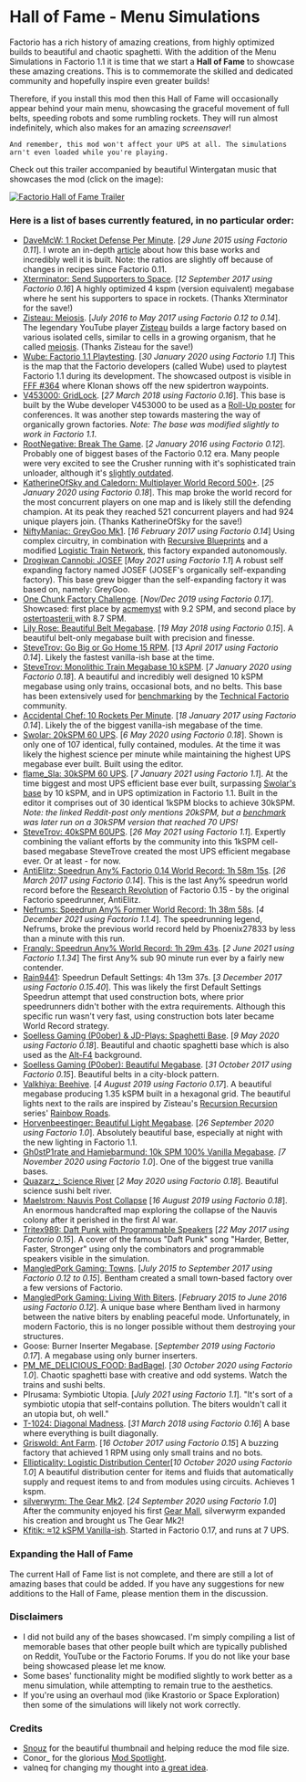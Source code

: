 # Hall of Fame - Menu Simulations

Factorio has a rich history of amazing creations, from highly optimized builds to beautiful and chaotic spaghetti. With the addition of the Menu Simulations in Factorio 1.1 it is time that we start a **Hall of Fame** to showcase these amazing creations. This is to commemorate the skilled and dedicated community and hopefully inspire even greater builds!

Therefore, if you install this mod then this Hall of Fame will occasionally appear behind your main menu, showcasing the graceful movement of full belts, speeding robots and some rumbling rockets. They will run almost indefinitely, which also makes for an amazing *screensaver*!

`And remember, this mod won't affect your UPS at all. The simulations arn't even loaded while you're playing.`

Check out this trailer accompanied by beautiful Wintergatan music that showcases the mod (click on the image):

[![Factorio Hall of Fame Trailer](https://github.com/heinwessels/Factorio_HallOfFame/blob/main/youtube_link.jpg?raw=true)](https://youtu.be/pBgLwkLgsWs "Factorio Hall of Fame Trailer")

### Here is a list of bases currently featured, in no particular order:
- [DaveMcW: 1 Rocket Defense Per Minute](https://www.reddit.com/r/factorio/comments/3biwcf/one_minute_rocket_defense/). [*29 June 2015 using Factorio 0.11*]. I wrote an in-depth [article](https://alt-f4.blog/ALTF4-13) about how this base works and incredibly well it is built. Note: the ratios are slightly off because of changes in recipes since Factorio 0.11.
- [Xterminator: Send Supporters to Space](https://www.youtube.com/watch?v=yMcoYkR_qAQ&ab_channel=Xterminator). [*12 September 2017 using Factorio 0.16*] A highly optimized 4 kspm (version equivalent) megabase where he sent his supporters to space in rockets. (Thanks Xterminator for the save!)
- [Zisteau: Meiosis](https://www.youtube.com/playlist?list=PLVPJ1jbg0CaFzYF6jJyUIJYXYpCE4UIr3). [*July 2016 to May 2017 using Factorio 0.12 to 0.14*]. The legendary YouTube player [Zisteau](https://www.youtube.com/channel/UCewxof_QqDdqVdXY1BaDtqQ) builds a large factory based on various isolated cells, similar to cells in a growing organism, that he called [meiosis](https://en.wikipedia.org/wiki/Meiosis). (Thanks Zisteau for the save!)
- [Wube: Factorio 1.1 Playtesting](https://forums.factorio.com/viewtopic.php?p=535179#p535179). [*30 January 2020 using Factorio 1.1*] This is the map that the Factorio developers (called Wube) used to playtest Factorio 1.1 during its development. The showcased outpost is visible in [FFF #364](https://factorio.com/blog/post/fff-364) where Klonan shows off the new spidertron waypoints.
- [V453000: GridLock](https://www.factorio.com/blog/post/fff-236). [*27 March 2018 using Factorio 0.16*]. This base is built by the Wube developer V453000 to be used as a [Roll-Up poster](https://cdn.factorio.com/assets/img/blog/fff-236-rollup-trio.jpg) for conferences. It was another step towards mastering the way of organically grown factories. *Note: The base was modified slightly to work in Factorio 1.1*.
- [RootNegative: Break The Game](https://youtube.com/playlist?list=PL-7ICWbZUDjmER1peO3pQklyKYSjHI3gX). [*2 January 2016 using Factorio 0.12*]. Probably one of biggest bases of the Factorio 0.12 era. Many people were very excited to see the Crusher running with it's sophisticated train unloader, although it's [slightly outdated](https://alt-f4.blog/ALTF4-13/#running-the-factory-in-10).
- [KatherineOfSky and Caledorn: Multiplayer World Record 500+](https://youtu.be/c2M7xhE6wKo). [*25 January 2020 using Factorio 0.18*]. This map broke the world record for the most concurrent players on one map and is likely still the defending champion. At its peak they reached 521 concurrent players and had 924 unique players join. (Thanks KatherineOfSky for the save!)
- [NiftyManiac: GreyGoo Mk1](https://forums.factorio.com/viewtopic.php?f=204&t=41377). [*16 February 2017 using Factorio 0.14*] Using complex circuitry, in combination with [Recursive Blueprints](https://mods.factorio.com/mod/recursive-blueprints) and a modified [Logistic Train Network](https://mods.factorio.com/mods/Optera/LogisticTrainNetwork), this factory expanded autonomously.
- [Drogiwan Cannobi: JOSEF](https://www.reddit.com/r/factorio/comments/ndk3ld/josef_selfexpanding_factory_now_available_as/) [*May 2021 using Factorio 1.1*] A robust self expanding factory named JOSEF (JOSEF's organically self-expanding factory). This base grew bigger than the self-expanding factory it was based on, namely: GreyGoo.
- [One Chunk Factory Challenge](https://www.reddit.com/r/factorio/comments/e8c9ra/32x32_one_chunk_factory_challenge_tracker/). [*Nov/Dec 2019 using Factorio 0.17*]. Showcased: first place by [acmemyst](https://www.reddit.com/r/factorio/comments/e5ofty/32x32_challenge_new_record_92_spm/) with 9.2 SPM, and second place by [ostertoasterii
](https://www.reddit.com/r/factorio/comments/e1s7jl/32x32_factory_87_spm/) with 8.7 SPM.
- [Lily Rose: Beautiful Belt Megabase](https://forums.factorio.com/viewtopic.php?t=59716). [*19 May 2018 using Factorio 0.15*]. A beautiful belt-only megabase built with precision and finesse.
- [SteveTrov: Go Big or Go Home 15 RPM](https://www.reddit.com/r/factorio/comments/655440/go_big_or_go_home_15_rpm_modular_gigabase/). [*13 April 2017 using Factorio 0.14*]. Likely the fastest vanilla-ish base at the time.
- [SteveTrov: Monolithic Train Megabase 10 kSPM](https://www.reddit.com/r/factorio/comments/elcl7a/monolithic_10k_train_megabase_google_map_style/). [*7 January 2020 using Factorio 0.18*]. A beautiful and incredibly well designed 10 kSPM megabase using only trains, occasional bots, and no belts. This base has been extensively used for [benchmarking](https://factoriobox.1au.us/results?map=d3c52cb60a225a29051060343c517816ee0f8655a52e1351fbc449da8e9ff0ea&vl=&vh=&sort=time) by the [Technical Factorio](https://www.reddit.com/r/technicalfactorio/) community.
- [Accidental Chef: 10 Rockets Per Minute](https://www.reddit.com/r/factorio/comments/5osdaa/my_first_gigafactory_10_rockets_per_minute/). [*18 January 2017 using Factorio 0.14*]. Likely the of the biggest vanilla-ish megabase of the time.
- [Swolar: 20kSPM 60 UPS](https://www.reddit.com/r/factorio/comments/gely3v/20000_science_per_minute_hybrid_modular_megabase/). [*6 May 2020 using Factorio 0.18*]. Shown is only one of 107 identical, fully contained, modules. At the time it was likely the highest science per minute while maintaining the highest UPS megabase ever built. Built using the editor.
- [flame_Sla: 30kSPM 60 UPS](https://www.reddit.com/r/technicalfactorio/comments/ks2xtk/20k_spm_201000spm_belts_v30/). [*7 January 2021 using Factorio 1.1*]. At the time biggest and most UPS efficient base ever built, surpassing [Swolar's base](https://www.reddit.com/r/factorio/comments/gely3v/20000_science_per_minute_hybrid_modular_megabase/) by 10 kSPM, and in UPS optimization in Factorio 1.1. Built in the editor it comprises out of 30 identical 1kSPM blocks to achieve 30kSPM. *Note: the linked Reddit-post only mentions 20kSPM, but a [benchmark](https://factoriobox.1au.us/result/f4caa737-2286-49d2-95a9-ae2cad97b36d) was later run on a 30kSPM version that reached 70 UPS!*
- [SteveTrov: 40kSPM 60UPS](https://www.reddit.com/r/factorio/comments/nmxayx/new_ups_record_40k_spm_60_ups_no_mods_details_in/). [*26 May 2021 using Factorio 1.1*]. Expertly combining the valiant efforts by the community into this 1kSPM cell-based megabase SteveTrove created the most UPS efficient megabase ever. Or at least - for now.
- [AntiElitz: Speedrun Any% Factorio 0.14 World Record: 1h 58m 15s](https://www.speedrun.com/factorio/run/pydkx1qm). [*26 March 2017 using Factorio 0.14*]. This is the last Any% speedrun world record before the [Research Revolution](https://www.factorio.com/blog/post/fff-159) of Factorio 0.15 - by the original Factorio speedrunner, AntiElitz.
- [Nefrums: Speedrun Any% Former World Record: 1h 38m 58s](https://www.speedrun.com/factorio/run/yo3o8w5y). [*4 December 2021 using Factorio 1.1.4*]. The speedrunning legend, Nefrums, broke the previous world record held by Phoenix27833 by less than a minute with this run.
- [Franqly: Speedrun Any% World Record: 1h 29m 43s](https://www.speedrun.com/factorio/run/y2xelq5m). [*2 June 2021 using Factorio 1.1.34*] The first Any% sub 90 minute run ever by a fairly new contender.
- [Rain9441](https://www.twitch.tv/rain9441): Speedrun Default Settings: 4h 13m 37s. [*3 December 2017 using Factorio 0.15.40*]. This was likely the first Default Settings Speedrun attempt that used construction bots, where prior speedrunners didn't bother with the extra requirements. Although this specific run wasn't very fast, using construction bots later became World Record strategy.
- [Soelless Gaming (P0ober) & JD-Plays: Spaghetti Base](https://www.youtube.com/watch?v=yUUT3C2Xevc&list=PLd4gX1UWnrsBkMQf2ZwyfjXLtdtEOOg13&index=85&ab_channel=SoellessGaming). [*9 May 2020 using Factorio 0.18*]. Beautiful and chaotic spaghetti base which is also used as the [Alt-F4](https://alt-f4.blog/) background.
- [Soelless Gaming (P0ober): Beautiful Megabase](https://www.youtube.com/watch?v=jjtXHsv5E6M&ab_channel=SoellessGaming). [*31 October 2017 using Factorio 0.15*]. Beautiful belts in a city-block pattern.
- [Valkhiya: Beehive](https://www.reddit.com/r/factorio/comments/clxal5/the_beehive_135kspm_megabase_with_11_trains/). [*4 August 2019 using Factorio 0.17*]. A beautiful megabase producing 1.35 kSPM built in a hexagonal grid. The beautiful lights next to the rails are inspired by Zisteau's [Recursion Recursion](https://www.youtube.com/playlist?list=PLVPJ1jbg0CaEmsyyTMXc6k9UAvJEHMITh) series' [Rainbow Roads](https://youtu.be/-WhDtg-6_b4?t=96).
- [Horvenbeestinger: Beautiful Light Megabase](https://www.reddit.com/r/factorio/comments/izym9l/turning_on_the_factory_2500spm/). [*26 September 2020 using Factorio 1.0*]. Absolutely beautiful base, especially at night with the new lighting in Factorio 1.1.
- [Gh0stP1rate and Hamiebarmund: 10k SPM 100% Vanilla Megabase](https://www.reddit.com/r/factorio/comments/jpwydq/10k_spm_100_vanilla_megabase/).  *[7 November 2020 using Factorio 1.0*]. One of the biggest true vanilla bases.
- [Quazarz_: Science River](https://www.reddit.com/r/factorio/comments/bjxai2/science_river_reloaded_an_endgame_scalable_lab/) [*2 May 2020 using Factorio 0.18*]. Beautiful science sushi belt river.
- [Maelstrom: Nauvis Post Collapse](https://forums.factorio.com/viewtopic.php?t=74597) [*16 August 2019 using Factorio 0.18*]. An enormous handcrafted map exploring the collapse of the Nauvis colony after it perished in the first AI war.
- [Tritex989: Daft Punk with Programmable Speakers](https://youtu.be/-TtA0chzLac) [*22 May 2017 using Factorio 0.15*]. A cover of the famous "Daft Punk" song "Harder, Better, Faster, Stronger" using only the combinators and programmable speakers visible in the simulation.
- [MangledPork Gaming: Towns](https://www.youtube.com/playlist?list=PLOx2-nvzE_ZJWVrGsD044zkjyMyGPoPgF). [*July 2015 to September 2017 using Factorio 0.12 to 0.15*]. Bentham created a small town-based factory over a few versions of Factorio. 
- [MangledPork Gaming: Living With Biters](https://www.youtube.com/playlist?list=PLOx2-nvzE_ZJXS1sQDUzWtvBLn9ZPyUXk). [*February 2015 to June 2016 using Factorio 0.12*]. A unique base where Bentham lived in harmony between the native biters by enabling peaceful mode. Unfortunately, in modern Factorio, this is no longer possible without them destroying your structures. 
- Goose: Burner Inserter Megabase. [*September 2019 using Factorio 0.17*]. A megabase using only burner inserters.
- [PM_ME_DELICIOUS_FOOD: BadBagel](https://www.reddit.com/r/factorio/comments/jl4gvh/you_guys_love_superspaghetti_so_as_promised_heres/). [*30 October 2020 using Factorio 1.0*]. Chaotic spaghetti base with creative and odd systems. Watch the trains and sushi belts.
- PIrusama: Symbiotic Utopia. [*July 2021 using Factorio 1.1*]. "It's sort of a symbiotic utopia that self-contains pollution. The biters wouldn't call it an utopia but, oh well."
- [T-1024: Diagonal Madness](https://forums.factorio.com/viewtopic.php?f=204&t=59237). [*31 March 2018 using Factorio 0.16*] A base where everything is built diagonally.
- [Griswold: Ant Farm](https://www.reddit.com/r/factorio/comments/76qzz8/1_rpm_antfarm_factory/). [*16 October 2017 using Factorio 0.15*] A buzzing factory that achieved 1 RPM using only small trains and no bots.
- [Ellipticality: Logistic Distribution Center](https://www.reddit.com/r/factorio/comments/j8qrqa/at_the_heart_of_my_vanilla_base_is_a_logistic/)[*10 October 2020 using Factorio 1.0*] A beautiful distribution center for items and fluids that automatically supply and request items to and from modules using circuits. Achieves 1 kspm.
- [silverwyrm: The Gear Mk2](https://www.reddit.com/r/factorio/comments/iyl6in/the_gear_mk_2_now_with_100_more_gears/). [*24 September 2020 using Factorio 1.0*] After the community enjoyed his first [Gear Mall](https://www.reddit.com/r/factorio/comments/is3mxa/the_gear_a_mall/), silverwyrm expanded his creation and brought us The Gear Mk2!
- [Kfitik: ≈12 kSPM Vanilla-ish](https://www.reddit.com/r/factorio/comments/jcbsxs/177gw_of_solar/). Started in Factorio 0.17, and runs at 7 UPS.

### Expanding the Hall of Fame
The current Hall of Fame list is not complete, and there are still a lot of amazing bases that could be added. If you have any suggestions for new additions to the Hall of Fame, please mention them in the discussion. 

### Disclaimers
- I did not build any of the bases showcased. I'm simply compiling a list of memorable bases that other people built which are typically published on Reddit, YouTube or the Factorio Forums. If you do not like your base being showcased please let me know. 
- Some bases' functionality might be modified slightly to work better as a menu simulation, while attempting to remain true to the aesthetics.
- If you're using an overhaul mod (like Krastorio or Space Exploration) then some of the simulations will likely not work correctly.

### Credits
- [Snouz](https://mods.factorio.com/mod/MbrTestMod) for the beautiful thumbnail and helping reduce the mod file size.
- Conor_ for the glorious [Mod Spotlight](https://alt-f4.blog/ALTF4-35/#mod-spotlight-hall-of-fame-conor_).
- valneq for changing my thought into [a great idea](https://forums.factorio.com/viewtopic.php?p=520268#p520268).